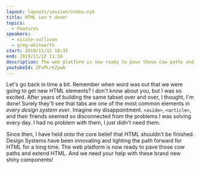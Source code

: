 ```yaml
---
layout: layouts/session/index.njk
title: HTML isn't done!
topics:
  - Features
speakers:
  - nicole-sullivan
  - greg-whitworth
start: 2019/11/12 10:35
end: 2019/11/12 11:10
description: The web platform is now ready to pave those cow paths and extend HTML. And we need your help with these brand new shiny components…
youtubeId: ZFvPLrKZywA
---
```


Let's go back in time a bit. Remember when word was out that we were going to get new HTML elements? I don't know about you, but I was so excited. After years of building the same tabset over and over, I thought, I'm done! Surely they'll see that tabs are one of the most common elements in _every design system ever_. Imagine my disappointment. `<aside>`, `<article>`, and their friends seemed so disconnected from the problems I was solving every day. I had no problem with them, I just didn't need them.

Since then, I have held onto the core belief that HTML shouldn't be finished. Design Systems have been innovating and lighting the path forward for HTML for a long time. The web platform is now ready to pave those cow paths and extend HTML. And we need your help with these brand new shiny components!
